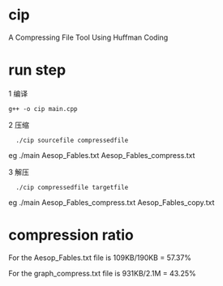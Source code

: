 # cip
  A Compressing File Tool Using Huffman Coding 

# run step
1 编译
```
g++ -o cip main.cpp
```
2 压缩
```
  ./cip sourcefile compressedfile
```

  eg ./main Aesop_Fables.txt Aesop_Fables_compress.txt

3 解压
```
  ./cip compressedfile targetfile
```

  eg ./main Aesop_Fables_compress.txt Aesop_Fables_copy.txt

# compression ratio
  For the Aesop_Fables.txt file is 109KB/190KB = 57.37%

  For the graph_compress.txt file is 931KB/2.1M = 43.25%


